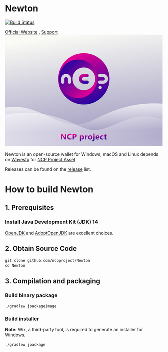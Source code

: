 # Newton
[![Build Status](https://travis-ci.com/ncpproject/Newton.svg?branch=master)](https://travis-ci.com/ncpproject/Newton)

[Official Website](https://newtoncoin.site) , [Support](mailto:support@newtoncoin.site)  
![img](package/Newton_splash.png)

Newton is an open-source wallet for Windows, macOS and Linux depends on [Wavesfx](https://github.com/wavesfx)
for [NCP Project Asset](http://dev.pywaves.org/assets/G1emXxRGHxDSe5sduNmqULJdKngRjk3C6d7nPw19fK86)

Releases can be found on the [release](https://github.com/ncpproject/Newton/releases) list.


# How to build Newton

## 1. Prerequisites

### Install Java Development Kit (JDK) 14

[OpenJDK](https://jdk.java.net/13/) and [AdoptOpenJDK](https://adoptopenjdk.net/archive.html) are excellent choices. 

## 2. Obtain Source Code

```
git clone github.com/ncpproject/Newton
cd Newton
```
## 3. Compilation and packaging
### Build binary package
```
./gradlew jpackageImage 
```  
### Build installer
**Note:** Wix, a third-party tool, is required to generate an installer for Windows.
```
./gradlew jpackage
```
